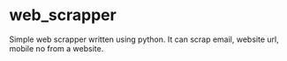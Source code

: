 # web_scrapper
Simple web scrapper written using python. It can scrap email, website url, mobile no from a website.
